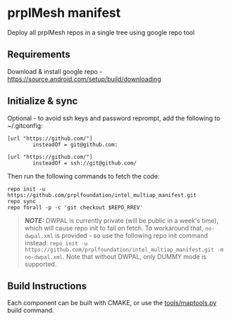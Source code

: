 # prplMesh manifest
Deploy all prplMesh repos in a single tree using google repo tool

## Requirements
Download & install google repo - https://source.android.com/setup/build/downloading

## Initialize & sync
Optional - to avoid ssh keys and password reprompt, add the following to ~/.gitconfig:
```
[url "https://github.com/"]
        insteadOf = git@github.com:

[url "https://github.com/"]
        insteadOf = ssh://git@github.com/

```
Then run the following commands to fetch the code:
```
repo init -u https://github.com/prplfoundation/intel_multiap_manifest.git
repo sync
repo forall -p -c 'git checkout $REPO_RREV'
```
> **_NOTE:_**  DWPAL is currently private (will be public in a week's time), which will cause repo init to fail on fetch. To workaround that, `no-dwpal.xml` is provided - so use the following repo init command instead: `repo init -u https://github.com/prplfoundation/intel_multiap_manifest.git -m no-dwpal.xml`. Note that without DWPAL, only DUMMY mode is supported.

## Build Instructions
Each component can be built with CMAKE, or use the [tools/maptools.py](tools/README.md) build command.
